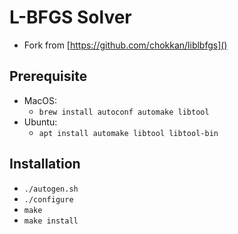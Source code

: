 # L-BFGS Solver
- Fork from [https://github.com/chokkan/liblbfgs]()

## Prerequisite
- MacOS: 
    - `brew install autoconf automake libtool`
- Ubuntu:
    - `apt install automake libtool libtool-bin`

## Installation
- `./autogen.sh`
- `./configure`
- `make`
- `make install`
